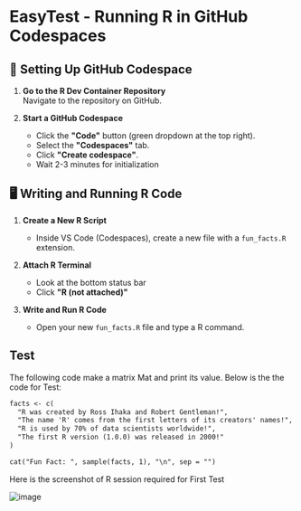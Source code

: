 # EasyTest - Running R in GitHub Codespaces

## 🚀 Setting Up GitHub Codespace

1. **Go to the R Dev Container Repository**  
   Navigate to the repository on GitHub.

2. **Start a GitHub Codespace**  
   - Click the **"Code"** button (green dropdown at the top right).
   - Select the **"Codespaces"** tab.
   - Click **"Create codespace"**.
   - Wait 2-3 minutes for initialization  

## 🖥️ Writing and Running R Code

1. **Create a New R Script**  
   - Inside VS Code (Codespaces), create a new file with a `fun_facts.R` extension.

2. **Attach R Terminal**  
   - Look at the bottom status bar
   - Click **"R (not attached)"**

3. **Write and Run R Code**  
   - Open your new `fun_facts.R` file and type a R command.

## Test

The following code make a matrix Mat and print its value. Below is the the code for Test:

```markdown
facts <- c(
  "R was created by Ross Ihaka and Robert Gentleman!",
  "The name 'R' comes from the first letters of its creators' names!",
  "R is used by 70% of data scientists worldwide!",
  "The first R version (1.0.0) was released in 2000!"
)

cat("Fun Fact: ", sample(facts, 1), "\n", sep = "")
```

Here is the screenshot of R session required for First Test

![image](https://github.com/user-attachments/assets/f801da59-25c7-47db-acaf-9bc2ee8db771)

